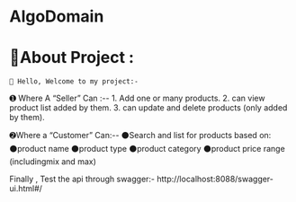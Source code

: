 # AlgoDomain
# 💫About Project :
    👋 Hello, Welcome to my project:-
   ➊	Where A “Seller” Can :--
      1. Add one or many products.
      2. can view product list added by them.
      3. can update and delete products (only added by them).
   
   ➋Where a “Customer” Can:--
      ⚫Search and list for products based on:
      ⚫product name
      ⚫product type
      ⚫product category
      ⚫product price range (includingmix and max)
      
  Finally , Test the api through swagger:-  http://localhost:8088/swagger-ui.html#/
